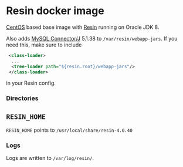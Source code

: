 # Resin docker image
[CentOS](https://hub.docker.com/_/centos/) based base image with [Resin](http://caucho.com/products/resin) running on Oracle JDK 8.

Also adds [MySQL Connector/J](http://dev.mysql.com/downloads/connector/j/) 5.1.38 to `/var/resin/webapp-jars`. If you need this, make sure to include
```xml
 <class-loader>
  ...
  <tree-loader path="${resin.root}/webapp-jars"/>
 </class-loader> 
```
in your Resin config.

### Directories
## `RESIN_HOME`
`RESIN_HOME` points to `/usr/local/share/resin-4.0.40`

### Logs
Logs are written to `/var/log/resin/`.